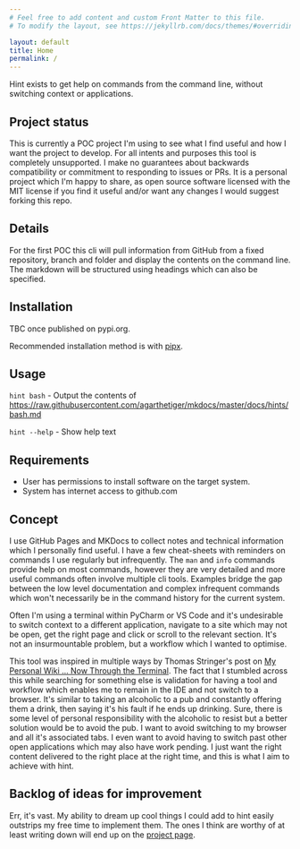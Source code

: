 ```yaml
---
# Feel free to add content and custom Front Matter to this file.
# To modify the layout, see https://jekyllrb.com/docs/themes/#overriding-theme-defaults

layout: default
title: Home
permalink: /
---
```

Hint exists to get help on commands from the command line, without switching context or applications. 

## Project status

This is currently a POC project I'm using to see what I find useful and how I want the project to develop. For all intents and purposes this tool is completely unsupported. I make no guarantees about backwards compatibility or commitment to responding to issues or PRs. It is a personal project which I'm happy to share, as open source software licensed with the MIT license if you find it useful and/or want any changes I would suggest forking this repo.    

## Details

For the first POC this cli will pull information from GitHub from a fixed repository, branch and folder and display the contents on the command line. The markdown will be structured using headings which can also be specified. 

## Installation

TBC once published on pypi.org. 

Recommended installation method is with [pipx](https://pipxproject.github.io/pipx/).

## Usage

`hint bash` - Output the contents of https://raw.githubusercontent.com/agarthetiger/mkdocs/master/docs/hints/bash.md
 
`hint --help` - Show help text

## Requirements

* User has permissions to install software on the target system.
* System has internet access to github.com

## Concept

I use GitHub Pages and MKDocs to collect notes and technical information which I personally find useful. I have a few cheat-sheets with reminders on commands I use regularly but infrequently. The `man` and `info` commands provide help on most commands, however they are very detailed and more useful commands often involve multiple cli tools. Examples bridge the gap between the low level documentation and complex infrequent commands which won't necessarily be in the command history for the current system. 

Often I'm using a terminal within PyCharm or VS Code and it's undesirable to switch context to a different application, navigate to a site which may not be open, get the right page and click or scroll to the relevant section. It's not an insurmountable problem, but a workflow which I wanted to optimise. 

This tool was inspired in multiple ways by Thomas Stringer's post on [My Personal Wiki … Now Through the Terminal](https://medium.com/@trstringer/my-personal-wiki-now-through-the-terminal-689794e07b42). The fact that I stumbled across this while searching for something else is validation for having a tool and workflow which enables me to remain in the IDE and not switch to a browser. It's similar to taking an alcoholic to a pub and constantly offering them a drink, then saying it's his fault if he ends up drinking. Sure, there is some level of personal responsibility with the alcoholic to resist but a better solution would be to avoid the pub. I want to avoid switching to my browser and all it's associated tabs. I even want to avoid having to switch past other open applications which may also have work pending. I just want the right content delivered to the right place at the right time, and this is what I aim to achieve with hint.

## Backlog of ideas for improvement

Err, it's vast. My ability to dream up cool things I could add to hint easily outstrips my free time to implement them. The ones I think are worthy of at least writing down will end up on the [project page](https://github.com/agarthetiger/hint/projects/1).

